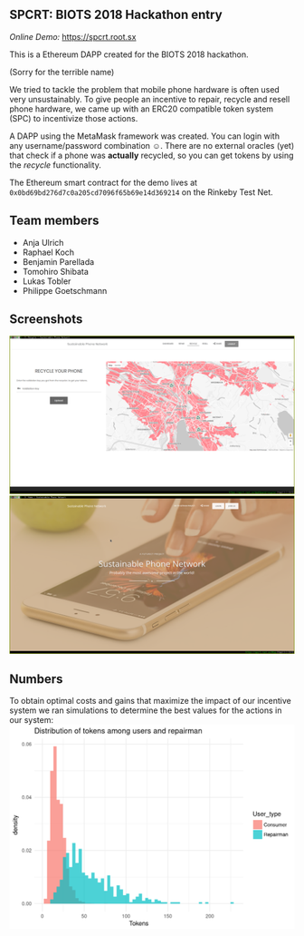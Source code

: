 ## SPCRT: BIOTS 2018 Hackathon entry

*Online Demo:* https://spcrt.root.sx

This is a Ethereum DAPP created for the BIOTS 2018 hackathon.

(Sorry for the terrible name)

We tried to tackle the problem that mobile phone hardware is often used very unsustainably.
To give people an incentive to repair, recycle and resell phone hardware,
we came up with an ERC20 compatible token system (SPC) to incentivize those actions.

A DAPP using the MetaMask framework was created. You can login with any username/password combination ☺.
There are no external oracles (yet) that check if a phone was __actually__ recycled,
so you can get tokens by using the *recycle* functionality.

The Ethereum smart contract for the demo lives at `0x0bd69bd276d7c0a205cd7096f65b69e14d369214` on the Rinkeby Test Net.

## Team members

- Anja Ulrich
- Raphael Koch
- Benjamin Parellada
- Tomohiro Shibata
- Lukas Tobler
- Philippe Goetschmann

## Screenshots

![screnshot0](./pictures/screenshot0.png)
![screnshot1](./pictures/screenshot1.png)

## Numbers
To obtain optimal costs and gains that maximize the impact of our incentive system we ran simulations to determine the best values for the actions in our system:
![graph showing economic distribution after simulation](./pictures/graph.png "Economic Distribution")


